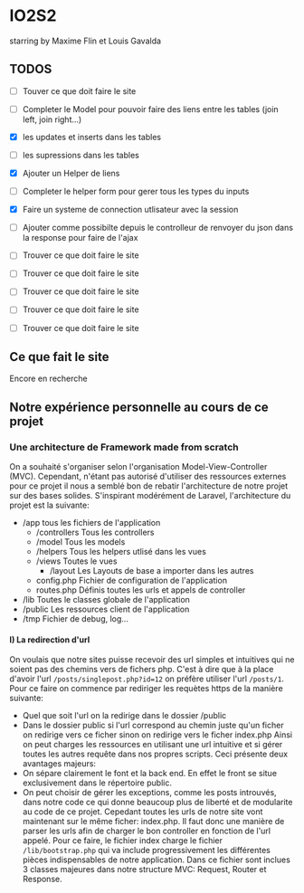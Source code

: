 # IO2S2
starring by Maxime Flin et Louis Gavalda

## TODOS
- [ ] Touver ce que doit faire le site
- [ ] Completer le Model pour pouvoir faire des liens entre les tables (join left, join right...)
- [x] les updates et inserts dans les tables
- [ ] les supressions dans les tables
- [x] Ajouter un Helper de liens
- [ ] Completer le helper form pour gerer tous les types du inputs
- [x] Faire un systeme de connection utlisateur avec la session
- [ ] Ajouter comme possibilte depuis le controlleur de renvoyer du json dans la response pour faire de l'ajax
- [ ] Trouver ce que doit faire le site
- [ ] Trouver ce que doit faire le site
- [ ] Trouver ce que doit faire le site
- [ ] Trouver ce que doit faire le site
- [ ] Trouver ce que doit faire le site


## Ce que fait le site
Encore en recherche

## Notre expérience personnelle au cours de ce projet


### Une architecture de Framework made from scratch
On a souhaité s'organiser selon l'organisation Model-View-Controller (MVC). Cependant, n'étant pas autorisé d'utiliser des ressources externes pour ce projet il nous a semblé bon de rebatir l'architecture de notre projet sur des bases solides. S'inspirant modérément de Laravel, l'architecture du projet est la suivante:

- /app tous les fichiers de l'application
    - /controllers Tous les controllers
    - /model Tous les models
    - /helpers Tous les helpers utlisé dans les vues
    - /views Toutes le vues
        - /layout Les Layouts de base a importer dans les autres
    - config.php Fichier de configuration de l'application
    - routes.php Définis toutes les urls et appels de controller
- /lib Toutes le classes globale de l'application
- /public Les ressources client de l'application
- /tmp Fichier de debug, log...

#### I) La redirection d'url
On voulais que notre sites puisse recevoir des url simples et intuitives qui ne soient pas des chemins vers de fichers php. C'est à dire que à la place d'avoir l'url `/posts/singlepost.php?id=12` on préfère utiliser l'url `/posts/1`.
Pour ce faire on commence par rediriger les requètes https de la manière suivante:
* Quel que soit l'url on la redirige dans le dossier /public
* Dans le dossier public si l'url correspond au chemin juste qu'un ficher on redirige vers ce ficher sinon on redirige vers le ficher index.php
Ainsi on peut charges les ressources en utilisant une url intuitive et si gérer toutes les autres requête dans nos propres scripts. Ceci présente deux avantages majeurs:
* On sépare clairement le font et la back end. En effet le front se situe exclusivement dans le répertoire public.
* On peut choisir de gérer les exceptions, comme les posts introuvés, dans notre code ce qui donne beaucoup plus de liberté et de modularite au code de ce projet.
Cepedant toutes les urls de notre site vont maintenant sur le même ficher: index.php. Il faut donc une manière de parser les urls afin de charger le bon controller en fonction de l'url appelé. Pour ce faire, le fichier index charge le fichier `/lib/bootstrap.php` qui va include progressivement les différentes pièces indispensables de notre application. Dans ce fichier sont inclues 3 classes majeures dans notre structure MVC: Request, Router et Response.
